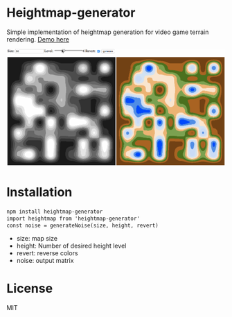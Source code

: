 # Heightmap-generator

Simple implementation of heightmap generation for video game terrain rendering.
[Demo here](https://clemdelp.github.io/heightmap-generator/demo.html)

![alt tag](demo.gif)


# Installation

```
npm install heightmap-generator
import heightmap from 'heightmap-generator'
const noise = generateNoise(size, height, revert)
```

* size: map size
* height: Number of desired height level
* revert: reverse colors
* noise: output matrix

# License
MIT

